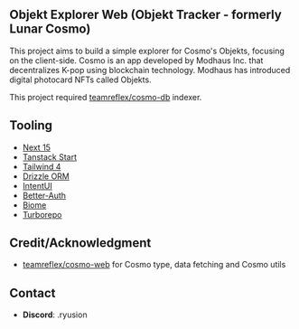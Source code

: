 ## Objekt Explorer Web (Objekt Tracker - formerly Lunar Cosmo)

This project aims to build a simple explorer for Cosmo's Objekts, focusing on the client-side. Cosmo is an app developed by Modhaus Inc. that decentralizes K-pop using blockchain technology. Modhaus has introduced digital photocard NFTs called Objekts.

This project required [teamreflex/cosmo-db](https://github.com/teamreflex/cosmo-db/) indexer.

## Tooling

- [Next 15](https://nextjs.org/)
- [Tanstack Start](https://tanstack.com/start/)
- [Tailwind 4](https://tailwindcss.com/)
- [Drizzle ORM](https://orm.drizzle.team/)
- [IntentUI](https://intentui.com/)
- [Better-Auth](https://www.better-auth.com/)
- [Biome](https://biomejs.dev/)
- [Turborepo](https://turborepo.com/)

## Credit/Acknowledgment

- [teamreflex/cosmo-web](https://github.com/teamreflex/cosmo-web) for Cosmo type, data fetching and Cosmo utils

## Contact

- **Discord**: .ryusion
